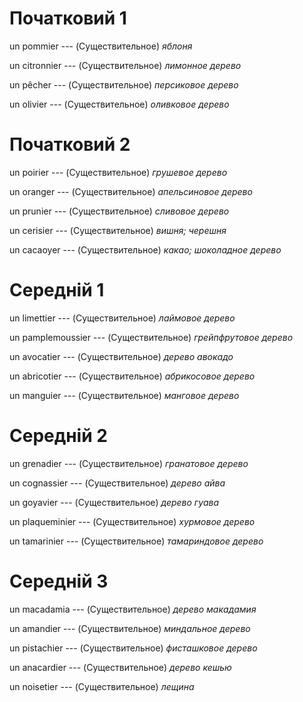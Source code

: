 # Початковий 1

un pommier --- (Существительное)
*яблоня*



un citronnier --- (Существительное)
*лимонное дерево*



un pêcher --- (Существительное)
*персиковое дерево*



un olivier --- (Существительное)
*оливковое дерево*



# Початковий 2

un poirier --- (Существительное)
*грушевое дерево*



un oranger --- (Существительное)
*апельсиновое дерево*



un prunier --- (Существительное)
*сливовое дерево*



un cerisier --- (Существительное)
*вишня; черешня*



un cacaoyer --- (Существительное)
*какао; шоколадное дерево*



# Середній 1

un limettier --- (Существительное)
*лаймовое дерево*



un pamplemoussier --- (Существительное)
*грейпфрутовое дерево*



un avocatier --- (Существительное)
*дерево авокадо*



un abricotier --- (Существительное)
*абрикосовое дерево*



un manguier --- (Существительное)
*манговое дерево*



# Середній 2

un grenadier --- (Существительное)
*гранатовое дерево*



un cognassier --- (Существительное)
*дерево айва*



un goyavier --- (Существительное)
*дерево гуава*



un plaqueminier --- (Существительное)
*хурмовое дерево*



un tamarinier --- (Существительное)
*тамариндовое дерево*



# Середній 3

un macadamia --- (Существительное)
*дерево макадамия*



un amandier --- (Существительное)
*миндальное дерево*



un pistachier --- (Существительное)
*фисташковое дерево*



un anacardier --- (Существительное)
*дерево кешью*



un noisetier --- (Существительное)
*лещина*